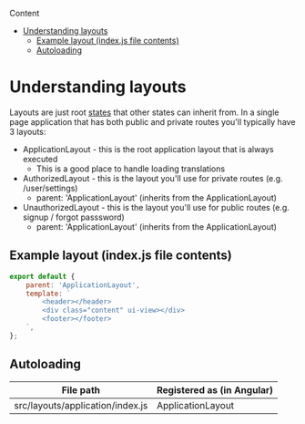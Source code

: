 <!-- START doctoc generated TOC please keep comment here to allow auto update -->
<!-- DON'T EDIT THIS SECTION, INSTEAD RE-RUN doctoc TO UPDATE -->
Content

- [Understanding layouts](#understanding-layouts)
  - [Example layout (index.js file contents)](#example-layout-indexjs-file-contents)
  - [Autoloading](#autoloading)

<!-- END doctoc generated TOC please keep comment here to allow auto update -->

# Understanding layouts

Layouts are just root [states](12-states.md) that other states can inherit from. In a single page application that has both public and private routes you'll typically have 3 layouts:

* ApplicationLayout - this is the root application layout that is always executed
    * This is a good place to handle loading translations
* AuthorizedLayout - this is the layout you'll use for private routes (e.g. /user/settings)
    * parent: 'ApplicationLayout' (inherits from the ApplicationLayout)
* UnauthorizedLayout - this is the layout you'll use for public routes (e.g. signup / forgot passsword)
    * parent: 'ApplicationLayout' (inherits from the ApplicationLayout)

## Example layout (index.js file contents)

```javascript
export default {
    parent: 'ApplicationLayout',
    template: `
        <header></header>
        <div class="content" ui-view></div>
        <footer></footer>
    `,
};

```

## Autoloading

|File path|Registered as (in Angular)|
|---|---|
|src/layouts/application/index.js|ApplicationLayout|

